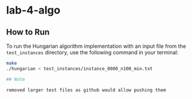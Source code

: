 # lab-4-algo

## How to Run

To run the Hungarian algorithm implementation with an input file from the `test_instances` directory, use the following command in your terminal:

```sh
make
./hungarian < test_instances/instance_0000_n100_min.txt

## Note

removed larger test files as github would allow pushing them